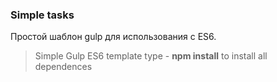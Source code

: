 ### Simple tasks 

Простой шаблон gulp для использования с ES6.

> Simple Gulp ES6 template
> type - __npm install__ to install all dependences
